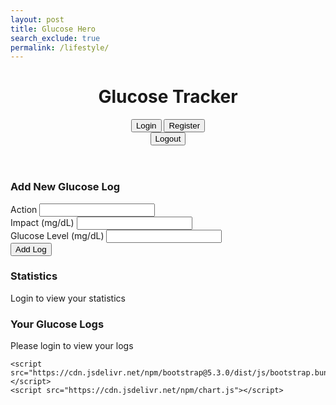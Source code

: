 ```yaml
---
layout: post
title: Glucose Hero
search_exclude: true
permalink: /lifestyle/
---
```




<!DOCTYPE html>
<html lang="en">
<head>
    <meta charset="UTF-8">
    <meta name="viewport" content="width=device-width, initial-scale=1.0">
    <title>Glucose Tracker</title>
    <link href="https://cdn.jsdelivr.net/npm/bootstrap@5.3.0/dist/css/bootstrap.min.css" rel="stylesheet">
    <link rel="stylesheet" href="https://cdn.jsdelivr.net/npm/bootstrap-icons@1.10.0/font/bootstrap-icons.css">
    <link rel="stylesheet" href="styles.css">
</head>
<body>
    <div class="container">
        <header class="my-4">
            <h1 class="text-center">Glucose Tracker</h1>
            <div id="auth-buttons" class="text-end">
                <button id="login-btn" class="btn btn-primary">Login</button>
                <button id="register-btn" class="btn btn-secondary">Register</button>
            </div>
            <div id="user-info" class="text-end d-none">
                <span id="username-display" class="me-3"></span>
                <button id="logout-btn" class="btn btn-danger">Logout</button>
            </div>
        </header>
     <div class="row">
            <div class="col-md-6">
                <div class="card mb-4">
                    <div class="card-header">
                        <h3>Add New Glucose Log</h3>
                    </div>
                    <div class="card-body">
                        <form id="glucoseForm">
                            <div class="mb-3">
                                <label for="action" class="form-label">Action</label>
                                <input type="text" class="form-control" id="action" required>
                            </div>
                            <div class="mb-3">
                                <label for="impact" class="form-label">Impact (mg/dL)</label>
                                <input type="number" class="form-control" id="impact" required>
                            </div>
                            <div class="mb-3">
                                <label for="glucose_level" class="form-label">Glucose Level (mg/dL)</label>
                                <input type="number" class="form-control" id="glucose_level" required>
                            </div>
                            <button type="submit" class="btn btn-primary">Add Log</button>
                        </form>
                    </div>
                </div>
            </div>
            <div class="col-md-6">
                <div class="card mb-4">
                    <div class="card-header">
                        <h3>Statistics</h3>
                    </div>
                    <div class="card-body">
                        <div id="stats">
                            <p>Login to view your statistics</p>
                        </div>
                    </div>
                </div>
            </div>
        </div>

   <div class="card">
            <div class="card-header">
                <h3>Your Glucose Logs <span id="count" class="badge bg-secondary"></span></h3>
            </div>
            <div class="card-body">
                <div id="logs-container">
                    <p>Please login to view your logs</p>
                </div>
            </div>
        </div>
    </div>

 <script type="module" src="app.js"></script>
    <script src="https://cdn.jsdelivr.net/npm/bootstrap@5.3.0/dist/js/bootstrap.bundle.min.js"></script>
    <script src="https://cdn.jsdelivr.net/npm/chart.js"></script>
</body>
</html>